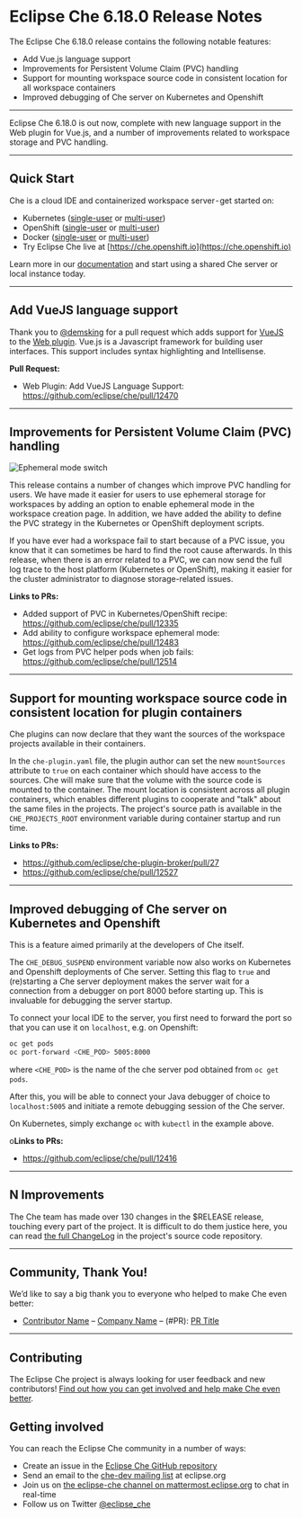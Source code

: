 # Eclipse Che 6.18.0 Release Notes

The Eclipse Che 6.18.0 release contains the following notable features:
 
* Add Vue.js language support
* Improvements for Persistent Volume Claim (PVC) handling
* Support for mounting workspace source code in consistent location for all workspace containers
* Improved debugging of Che server on Kubernetes and Openshift

---

Eclipse Che 6.18.0 is out now, complete with new language support in the Web plugin for Vue.js,
and a number of improvements related to workspace storage and PVC handling.

---

## Quick Start

Che is a cloud IDE and containerized workspace server - get started on:

* Kubernetes ([single-user](https://www.eclipse.org/che/docs/kubernetes-single-user.html) or [multi-user](https://www.eclipse.org/che/docs/kubernetes-multi-user.html))
* OpenShift ([single-user](https://www.eclipse.org/che/docs/openshift-single-user.html) or [multi-user](https://www.eclipse.org/che/docs/openshift-multi-user.html))
* Docker ([single-user](https://www.eclipse.org/che/docs/docker-single-user.html) or [multi-user](https://www.eclipse.org/che/docs/docker-multi-user.html))
* Try Eclipse Che live at [https://che.openshift.io](https://che.openshift.io)

Learn more in our [documentation](https://www.eclipse.org/che/docs/infra-support.html) and start using a shared Che server or local instance today.

---

## Add VueJS language support

Thank you to [@demsking](https://github.com/demsking) for a pull
request which adds support for [VueJS](https://vuejs.org/) to the
[Web plugin](https://github.com/eclipse/che/tree/master/plugins/plugin-web).
Vue.js is a Javascript framework for building user interfaces. This support
includes syntax highlighting and Intellisense.

**Pull Request:**

* Web Plugin: Add VueJS Language Support: https://github.com/eclipse/che/pull/12470
---

## Improvements for Persistent Volume Claim (PVC) handling

![Ephemeral mode switch](https://user-images.githubusercontent.com/1611939/51479083-f50b4580-1d95-11e9-9eb7-0b0e3351cda8.png)

This release contains a number of changes which improve PVC handling for
users. We have made it easier for users to use ephemeral storage for
workspaces by adding an option to enable ephemeral mode in the workspace
creation page. In addition, we have added the ability to define the PVC
strategy in the Kubernetes or OpenShift deployment scripts.

If you have ever had a workspace fail to start because of a PVC issue, you
know that it can sometimes be hard to find the root cause afterwards. In
this release, when there is an error related to a PVC, we can now send the
full log trace to the host platform (Kubernetes or OpenShift), making it
easier for the cluster administrator to diagnose storage-related issues.

**Links to PRs:**

* Added support of PVC in Kubernetes/OpenShift recipe: https://github.com/eclipse/che/pull/12335
* Add ability to configure workspace ephemeral mode: https://github.com/eclipse/che/pull/12483
* Get logs from PVC helper pods when job fails: https://github.com/eclipse/che/pull/12514

---

## Support for mounting workspace source code in consistent location for plugin containers

Che plugins can now declare that they want the sources of the workspace projects available in their
containers.

In the `che-plugin.yaml` file, the plugin author can set the new `mountSources` attribute to `true` on
each container which should have access to the sources. Che will make sure that the volume with
the source code is mounted to the container. The mount location is consistent across all plugin
containers, which enables different plugins to cooperate and "talk" about the same files in the
projects. The project's source path is available in the `CHE_PROJECTS_ROOT` environment variable
during container startup and run time.

**Links to PRs:**

* https://github.com/eclipse/che-plugin-broker/pull/27
* https://github.com/eclipse/che/pull/12527

---

## Improved debugging of Che server on Kubernetes and Openshift

This is a feature aimed primarily at the developers of Che itself.

The `CHE_DEBUG_SUSPEND` environment variable now also works on Kubernetes and Openshift deployments
of Che server. Setting this flag to `true` and (re)starting a Che server deployment makes the server
wait for a connection from a debugger on port 8000 before starting up. This is invaluable for
debugging the server startup. 

To connect your local IDE to the server, you first need to forward the port so that you can use it
on `localhost`, e.g. on Openshift:

```bash
oc get pods
oc port-forward <CHE_POD> 5005:8000

```

where `<CHE_POD>` is the name of the che server pod obtained from `oc get pods`.

After this, you will be able to connect your Java debugger of choice to `localhost:5005` and
initiate a remote debugging session of the Che server.

On Kubernetes, simply exchange `oc` with `kubectl` in the example above.

o**Links to PRs:**
* https://github.com/eclipse/che/pull/12416

---

## N Improvements

The Che team has made over 130 changes in the $RELEASE release, touching every part of the project. It is difficult to do them justice here, you can read [the full ChangeLog](https://github.com/eclipse/che/blob/master/CHANGELOG.md#6130-2018-10-24) in the project's source code repository.

---

## Community, Thank You!

We’d like to say a big thank you to everyone who helped to make Che even better:

* [Contributor Name](<PROFILE_URL>) – [Company Name](<COMPANY_URL>) – (#PR): [PR Title](<PR_URL>)

---

## Contributing

The Eclipse Che project is always looking for user feedback and new contributors! [Find out how you can get involved and help make Che even better](https://github.com/eclipse/che/blob/master/CONTRIBUTING.md).

## Getting involved

You can reach the Eclipse Che community in a number of ways:

* Create an issue in the [Eclipse Che GitHub repository](https://github.com/eclipse/che/)
* Send an email to the [che-dev mailing list](https://accounts.eclipse.org/mailing-list/che-dev) at eclipse.org
* Join us on [the eclipse-che channel on mattermost.eclipse.org](https://mattermost.eclipse.org/eclipse/channels/eclipse-che) to chat in real-time
* Follow us on Twitter [@eclipse_che](https://twitter.com/eclipse_che)

